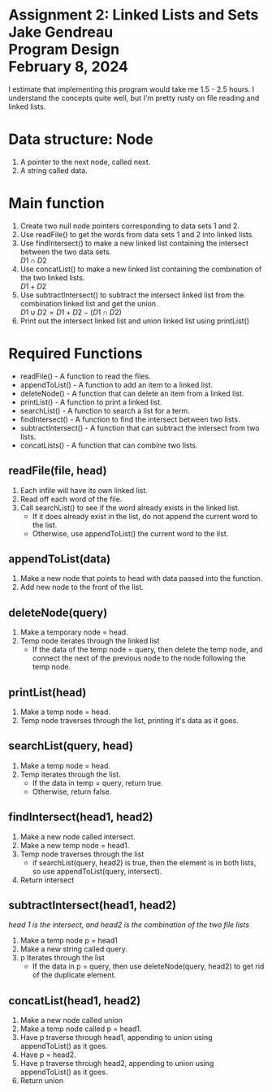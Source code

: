 [//]: # (This script stuff makes the LaTeX math work, so keep it!)

<script type="text/javascript" src="http://cdn.mathjax.org/mathjax/latest/MathJax.js?config=TeX-AMS-MML_HTMLorMML"></script>
<script type="text/x-mathjax-config">
  MathJax.Hub.Config({ tex2jax: {inlineMath: [['$', '$']]}, messageStyle: "none" });
</script>


# Assignment 2: Linked Lists and Sets <br> Jake Gendreau <br> Program Design <br> February 8, 2024

I estimate that implementing this program would take me 1.5 - 2.5 hours. I understand the concepts quite well, but I'm pretty rusty on file reading and linked lists.

# Data structure: Node
1. A pointer to the next node, called next.
2. A string called data.

# Main function
1. Create two null node pointers corresponding to data sets 1 and 2.
2. Use readFile() to get the words from data sets 1 and 2 into linked lists.
3. Use findIntersect() to make a new linked list containing the intersect between the two data sets. 
\
$D1 \cap D2$
4. Use concatList() to make a new linked list containing the combination of the two linked lists. 
\
$D1 + D2$
5. Use subtractIntersect() to subtract the intersect linked list from the combination linked list and get the union. 
\
$D1 \cup D2 = D1 + D2 - (D1 \cap D2)$
6. Print out the intersect linked list and union linked list using printList()

# Required Functions
* readFile() - A function to read the files.
* appendToList() - A function to add an item to a linked list.
* deleteNode() - A function that can delete an item from a linked list.
* printList() - A function to print a linked list.
* searchList() - A function to search a list for a term.
* findIntersect() - A function to find the intersect between two lists.
* subtractIntersect() - A function that can subtract the intersect from two lists.
* concatLists() - A function that can combine two lists.

## readFile(file, head)
1. Each infile will have its own linked list.
2. Read off each word of the file.
3. Call searchList() to see if the word already exists in the linked list.
    * If it does already exist in the list, do not append the current word to the list.
    * Otherwise, use appendToList() the current word to the list.

## appendToList(data)
1. Make a new node that points to head with data passed into the function.
2. Add new node to the front of the list.

## deleteNode(query)
1. Make a temporary node = head.
2. Temp node iterates through the linked list
    * If the data of the temp node = query, then delete the temp node, and connect the next of the previous node to the node following the temp node.

## printList(head)
1. Make a temp node = head.
2. Temp node traverses through the list, printing it's data as it goes.

## searchList(query, head)
1. Make a temp node = head.
2. Temp iterates through the list.
    * If the data in temp = query, return true.
    * Otherwise, return false.

## findIntersect(head1, head2)
1. Make a new node called intersect.
2. Make a new temp node = head1.
3. Temp node traverses through the list
    * if searchList(query, head2) is true, then the element is in both lists, so use appendToList(query, intersect).
4. Return intersect

## subtractIntersect(head1, head2)
*head 1 is the intersect, and head2 is the combination of the two file lists*
1. Make a temp node p = head1
2. Make a new string called query.
3. p Iterates through the list
    * If the data in p = query, then use deleteNode(query, head2) to get rid of the duplicate element.

## concatList(head1, head2)
1. Make a new node called union
2. Make a temp node called p = head1.
3. Have p traverse through head1, appending to union using appendToList() as it goes.
4. Have p = head2.
5. Have p traverse through head2, appending to union using appendToList() as it goes.
6. Return union